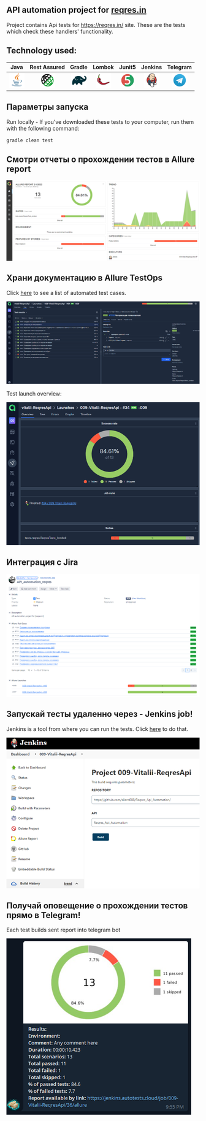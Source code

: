 
## API automation project for [reqres.in](https://reqres.in/)
Project contains Api tests for https://reqres.in/ site.
These are the tests which check these handlers' functionality.


## Technology used:

| Java | Rest Assured | Gradle | Lombok | Junit5 | Jenkins | Telegram |
|:-----:|:-----:|:-----:|:-----:|:-----:|:-----:|:-----:|
| ![Java](src/images/icons/Java.png) | ![Rest-Assured](src/images/icons/Rest-Assured.png) | ![Gradle](src/images/icons/Gradle.png) | ![Lombok](src/images/icons/Lombok.png) | ![JUnit5](src/images/icons/JUnit5.png) | ![Jenkins](src/images/icons/Jenkins.png) | ![Telegram](src/images/icons/Telegram.png) |

[comment]: <> (## Используемые технологии и инструменты)

[comment]: <> (![Intelij_IDEA]&#40;src/images/icons/Intelij_IDEA.png&#41;)

[comment]: <> (![Java]&#40;src/images/icons/Java.png&#41;)

[comment]: <> (![Selenide]&#40;src/images/icons/Selenide.png&#41;)

[comment]: <> (![Selenoid]&#40;src/images/icons/Selenoid.png&#41;)

[comment]: <> (![Gradle]&#40;src/images/icons/Gradle.png&#41;)

[comment]: <> (![JUnit5]&#40;src/images/icons/JUnit5.png&#41;)

[comment]: <> (![Allure Report]&#40;src/images/icons/Allure_Report.png&#41;)

[comment]: <> (![AllureTestOps]&#40;src/images/icons/AllureTestOps.png&#41;)

[comment]: <> (![Github]&#40;src/images/icons/Github.png&#41;)

[comment]: <> (![Jenkins]&#40;src/images/icons/Jenkins.png&#41;)

[comment]: <> (![Rest-Assured]&#40;src/images/icons/Rest-Assured.png&#41;)

[comment]: <> (![Telegram]&#40;src/images/icons/Telegram.png&#41;)

[comment]: <> (![Jira]&#40;src/images/icons/Jira.png&#41;)

[comment]: <> (![Lombok]&#40;src/images/icons/Lombok.png&#41;)


## Параметры запуска
Run locally - If you've downloaded these tests to your computer, run them with the following command:
```bash
gradle clean test
```

## Смотри отчеты о прохождении тестов в Allure report

![allure report](src/images/reports/AllureReport001.png)

## Храни документацию в Allure TestOps

Click <a target="_blank" href="https://allure.autotests.cloud/project/948/dashboards">here</a> to see a list of automated test cases.

![](src/images/reports/AllureTestOps001.png)

Test launch overview:

![](src/images/reports/AllureTestOps002.png)

## Интеграция с Jira

![](src/images/reports/Jira001.png)

## Запускай тесты удаленно через - Jenkins job!

Jenkins is a tool from where you can run the tests. 
Click <a target="_blank" href="https://jenkins.autotests.cloud/job/009-Vitalii-ReqresApi/">here</a> to do that.

![](src/images/reports/Jenkins001.png)


## Получай оповещение о прохождении тестов прямо в Telegram!

Each test builds sent report into telegram bot

![](src/images/reports/TelegramReport001.png)




